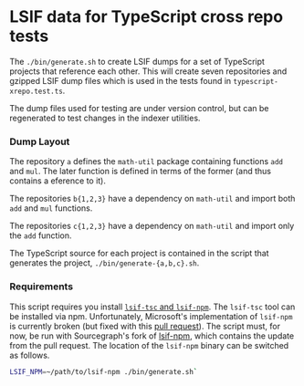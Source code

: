 # LSIF data for TypeScript cross repo tests

The `./bin/generate.sh` to create LSIF dumps for a set of TypeScript projects that reference each other. This will create seven repositories and gzipped LSIF dump files which is used in the tests found in `typescript-xrepo.test.ts`.

The dump files used for testing are under version control, but can be regenerated to test changes in the indexer utilities.

### Dump Layout

The repository `a` defines the `math-util` package containing functions `add` and `mul`. The later function is defined in terms of the former (and thus contains a eference to it).

The repositories `b{1,2,3}` have a dependency on `math-util` and import both `add` and `mul` functions.

The repositories `c{1,2,3}` have a dependency on `math-util` and import only the `add` function.

The TypeScript source for each project is contained in the script that generates the project, `./bin/generate-{a,b,c}.sh`.

### Requirements

This script requires you install [`lsif-tsc` and `lsif-npm`](https://github.com/microsoft/lsif-node). The `lsif-tsc` tool can be installed via npm. Unfortunately, Microsoft's implementation of `lsif-npm` is currently broken (but fixed with this [pull request](https://github.com/microsoft/lsif-node/pull/66)). The script must, for now, be run with Sourcegraph's fork of [lsif-npm](https://github.com/sourcegraph/lsif-node), which contains the update from the pull request. The location of the `lsif-npm` binary can be switched as follows.

```bash
LSIF_NPM=~/path/to/lsif-npm ./bin/generate.sh`
```
